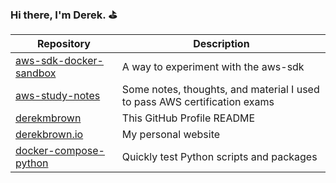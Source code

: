 ### Hi there, I'm Derek. :golf:

| Repository                                                                      | Description                                                               |
| -                                                                               | -                                                                         |
| [aws-sdk-docker-sandbox](https://github.com/derekmbrown/aws-sdk-docker-sandbox) | A way to experiment with the aws-sdk                                      |
| [aws-study-notes](https://github.com/derekmbrown/aws-study-notes)               | Some notes, thoughts, and material I used to pass AWS certification exams |
| [derekmbrown](https://github.com/derekmbrown/derekmbrown)                       | This GitHub Profile README                                                |
| [derekbrown.io](https://github.com/derekmbrown/derekbrown.io)                   | My personal website                                                       |
| [docker-compose-python](https://github.com/derekmbrown/docker-compose-python)   | Quickly test Python scripts and packages                                  |
